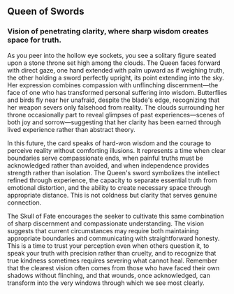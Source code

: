 ## Queen of Swords
### Vision of penetrating clarity, where sharp wisdom creates space for truth.

As you peer into the hollow eye sockets, you see a solitary figure seated upon a stone throne set high among the clouds. The Queen faces forward with direct gaze, one hand extended with palm upward as if weighing truth, the other holding a sword perfectly upright, its point extending into the sky. Her expression combines compassion with unflinching discernment—the face of one who has transformed personal suffering into wisdom. Butterflies and birds fly near her unafraid, despite the blade's edge, recognizing that her weapon severs only falsehood from reality. The clouds surrounding her throne occasionally part to reveal glimpses of past experiences—scenes of both joy and sorrow—suggesting that her clarity has been earned through lived experience rather than abstract theory.

In this future, the card speaks of hard-won wisdom and the courage to perceive reality without comforting illusions. It represents a time when clear boundaries serve compassionate ends, when painful truths must be acknowledged rather than avoided, and when independence provides strength rather than isolation. The Queen's sword symbolizes the intellect refined through experience, the capacity to separate essential truth from emotional distortion, and the ability to create necessary space through appropriate distance. This is not coldness but clarity that serves genuine connection.

The Skull of Fate encourages the seeker to cultivate this same combination of sharp discernment and compassionate understanding. The vision suggests that current circumstances may require both maintaining appropriate boundaries and communicating with straightforward honesty. This is a time to trust your perception even when others question it, to speak your truth with precision rather than cruelty, and to recognize that true kindness sometimes requires severing what cannot heal. Remember that the clearest vision often comes from those who have faced their own shadows without flinching, and that wounds, once acknowledged, can transform into the very windows through which we see most clearly.